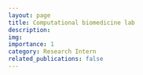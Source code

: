 ```yaml
---
layout: page
title: Computational biomedicine lab
description: 
img: 
importance: 1
category: Research Intern
related_publications: false
---
```


